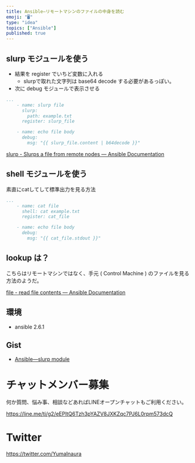 ```yaml
---
title: Ansible—リモートマシンのファイルの中身を読む
emoji: "🖥"
type: "idea"
topics: ["Ansible"]
published: true
---
```


## slurp モジュールを使う

- 結果を register でいちど変数に入れる
  - slurpで取れた文字列は base64 decode する必要があるっぽい。
- 次に debug モジュールで表示させる

```in_some_playbook_tasks.yml
...
    - name: slurp file
      slurp:
        path: example.txt
      register: slurp_file

    - name: echo file body
      debug:
        msg: "{{ slurp_file.content | b64decode }}"
```

[slurp - Slurps a file from remote nodes — Ansible Documentation](https://docs.ansible.com/ansible/2.6/modules/slurp_module.html)

## shell モジュールを使う

素直にcatしてして標準出力を見る方法

```in_some_playbook_tasks.yml
...
    - name: cat file
      shell: cat example.txt
      register: cat_file

    - name: echo file body
      debug:
        msg: "{{ cat_file.stdout }}"
```

## lookup は？

こちらはリモートマシンではなく、手元 ( Control Machine ) のファイルを見る方法のようだ。

[file - read file contents — Ansible Documentation](https://docs.ansible.com/ansible/2.6/plugins/lookup/file.html)

## 環境

- ansible 2.6.1

## Gist

- [Ansible—slurp module](https://gist.github.com/YumaInaura/3902607dddac246ca15395b5aedcc2fb#file-slurp-yml)








<!-- Update From Qiita API -->

# チャットメンバー募集


何か質問、悩み事、相談などあればLINEオープンチャットもご利用ください。

https://line.me/ti/g2/eEPltQ6Tzh3pYAZV8JXKZqc7PJ6L0rpm573dcQ





# Twitter


https://twitter.com/YumaInaura


<!-- Update From Qiita API -->


